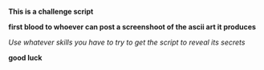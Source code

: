 **This is a challenge script**

**first blood to whoever can post a screenshoot of the ascii art it produces**


*Use whatever skills you have to try to get the script to reveal its secrets*


**good luck**
